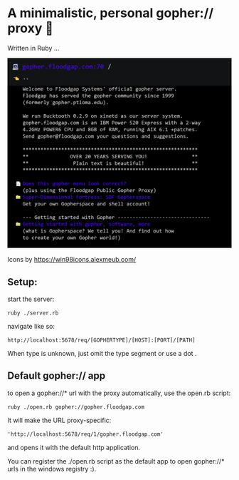 # A minimalistic, personal gopher:// proxy 📂
Written in Ruby ...

![looks](https://github.com/Grimmgork/gophrprxy/blob/main/preview.png?raw=true)

Icons by https://win98icons.alexmeub.com/

## Setup:
start the server:
```
ruby ./server.rb
```
navigate like so:
```
http://localhost:5678/req/[GOPHERTYPE]/[HOST]:[PORT]/[PATH]
```
When type is unknown, just omit the type segment or use a dot .

## Default gopher:// app
to open a gopher://* url with the proxy automatically, use the open.rb script:
```
ruby ./open.rb gopher://gopher.floodgap.com
```
It will make the URL proxy-specific:
``` 
'http://localhost:5678/req/1/gopher.floodgap.com'
```

and opens it with the default http application.

You can register the ./open.rb script as the default app to open gopher://* urls in the windows registry :).